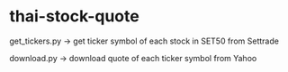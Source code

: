 # thai-stock-quote

get_tickers.py -> get ticker symbol of each stock in SET50 from Settrade

download.py -> download quote of each ticker symbol from Yahoo
